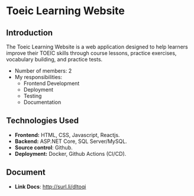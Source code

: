 # Toeic Learning Website

## Introduction

The Toeic Learning Website is a web application designed to help learners improve their TOEIC skills through course lessons, practice exercises, vocabulary building, and practice tests.
- Number of members: 2
- My responsibilities:
  - Frontend Development
  - Deployment
  - Testing
  - Documentation

## Technologies Used

- **Frontend:** HTML, CSS, Javascript, Reactjs.
- **Backend:** ASP.NET Core, SQL Server/MySQL.
- **Source control**: Github.
- **Deployment:** Docker, Github Actions (CI/CD).

## Document

- **Link Docs**: http://surl.li/dltoqi
